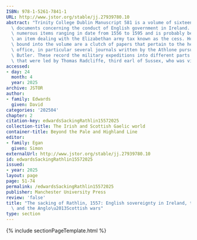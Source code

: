 ```yaml
---
ISBN: 978-1-5261-7841-1
URL: http://www.jstor.org/stable/jj.27939780.10
abstract: "Trinity College Dublin Manuscript 581 is a volume of sixteenth-century\
  \ documents concerning the conduct of English government in Ireland. It contains\
  \ numerous items ranging in date from 1556 to 1595 and is probably best known for\
  \ an item dealing with the Elizabethan army tax known as the cess. However, also\
  \ bound into the volume are a clutch of papers that pertain to the heralds\u2019\
  \ office, in particular several journals written by the Athlone pursuivant Philip\
  \ Butler. These record the military expeditions into different parts of the country\
  \ that were led by Thomas Radcliffe, third earl of Sussex, who was viceroy"
accessed:
- day: 24
  month: 4
  year: 2025
archive: JSTOR
author:
- family: Edwards
  given: David
categories: '202504'
chapter: 2
citation-key: edwardsSackingRathlin15572025
collection-title: The Irish and Scottish Gaelic world
container-title: Beyond the Pale and Highland Line
editor:
- family: Egan
  given: Simon
externalUrl: http://www.jstor.org/stable/jj.27939780.10
id: edwardsSackingRathlin15572025
issued:
- year: 2025
layout: page
page: 51-74
permalink: /edwardsSackingRathlin15572025
publisher: Manchester University Press
review: 'false'
title: "The sacking of Rathlin, 1557: English sovereignty in Ireland, the Meic Domhnaill\
  \ and the Anglo\u2013Scottish wars"
type: section
---
```

{% include sectionPageTemplate.html %}
